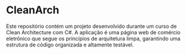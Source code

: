 # CleanArch
Este repositório contém um projeto desenvolvido durante um curso de Clean Architecture com C#. A aplicação é uma página web de comércio eletrônico que segue os princípios de arquitetura limpa, garantindo uma estrutura de código organizada e altamente testável.


